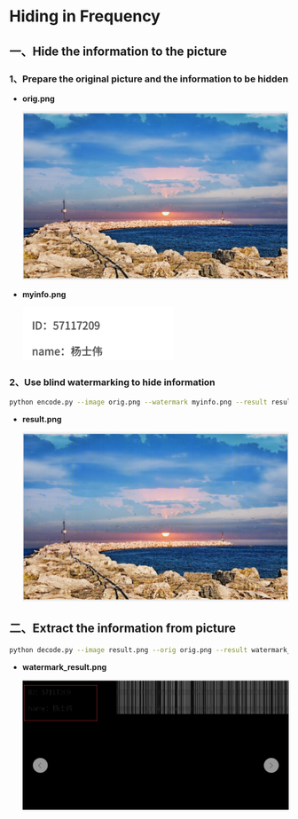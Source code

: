 # Hiding in Frequency



## 一、Hide the information to the picture



### 1、Prepare the original picture and the information to be hidden

- **orig.png**

  <img src="test.assets/orig.png" alt="image-20200519173642903" style="zoom:50%;" />

- **myinfo.png**

  <img src="test.assets/myinfo.png" alt="image-20200519173805733" style="zoom: 80%;" />





### 2、Use blind watermarking to hide information

```bash
python encode.py --image orig.png --watermark myinfo.png --result result.png
```

- **result.png**

  <img src="test.assets/result.png" alt="result" style="zoom: 50%;" />





## 二、Extract the information from picture

```bash
python decode.py --image result.png --orig orig.png --result watermark_result.png
```

- **watermark_result.png**

  <img src="test.assets/image-20200519175912621.png" alt="image-20200519175912621" style="zoom: 67%;" />

  









